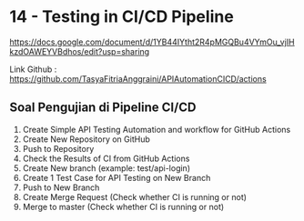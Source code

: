 # 14 - Testing in CI/CD Pipeline

https://docs.google.com/document/d/1YB44IYtht2R4pMGQBu4VYmOu_vjIHkzdOAWEYVBdhos/edit?usp=sharing

Link Github : https://github.com/TasyaFitriaAnggraini/APIAutomationCICD/actions

## Soal Pengujian di Pipeline CI/CD

1. Create Simple API Testing Automation and workflow for GitHub Actions
2. Create New Repository on GitHub
3. Push to Repository
4. Check the Results of CI from GitHub Actions
5. Create New branch (example: test/api-login)
6. Create 1 Test Case for API Testing on New Branch
7. Push to New Branch
8. Create Merge Request (Check whether CI is running or not)
9. Merge to master (Check whether CI is running or not)
